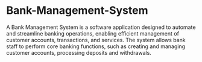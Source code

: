 # Bank-Management-System
A Bank Management System is a software application designed to automate and streamline banking operations, enabling efficient management of customer accounts, transactions, and services. The system allows bank staff to perform core banking functions, such as creating and managing customer accounts, processing deposits and withdrawals.
